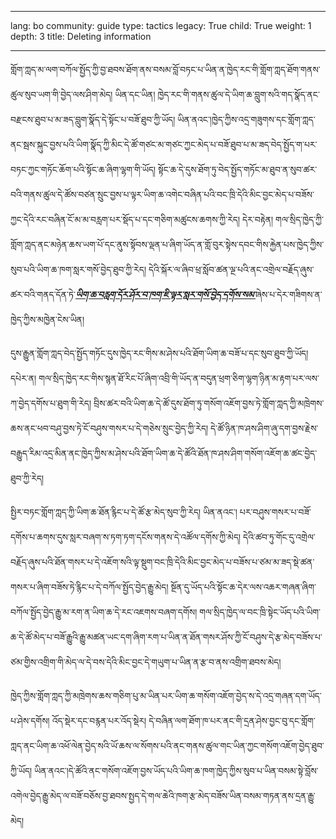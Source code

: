 

---

lang: bo
community: guide
type: tactics
legacy: True
child: True
weight: 1
depth: 3
title: Deleting information

---

གློག་ཀླད་མ་ལག་བཀོལ་སྤྱོད་ཀྱི་བྱ་ཐབས་ཐོག་ནས་བསམ་བློ་བཏང་པ་ཡིན་ན་ཁྱེད་རང་གི་གློག་ཀླད་ཐོག་གནས་ཚུལ་སུབ་ཡག་གི་བྱེད་ལས་ཤིག་མེད། ཡིན་དང་ཡིན། ཁྱེད་རང་གི་གནས་ཚུལ་དེ་ཡིག་ཆ་བླུག་སའི་གད་སྣོད་ནང་བརྫངས་ཐུབ་པ་མ་ཟད་བླུག་སྣོད་དེ་སྟོང་པ་བཟོ་ཐུབ་ཀྱི་ཡོད། ཡིན་ནའང་།ཁྱེད་ཀྱིས་འདྲ་གཟུགས་དང་གློག་ཀླད་ནང་སྦས་སྐུང་བྱས་པའི་ཡིག་སྣོད་ཀྱི་མིང་དེ་ཚོ་གཙང་མ་གཙང་ཀྱང་མེད་པ་བཟོ་ཐུབ་པ་མ་ཟད་བེད་སྤྱོད་ག་པར་བཏང་ཀྱང་གཏོང་ཆོག་པའི་སྟོང་ཆ་ཞིག་ལྷག་གི་ཡོད། སྟོང་ཆ་དེ་དུས་ཐོག་ཏུ་བེད་སྤྱོད་གཏོང་མ་ཐུབ་ན་སུབ་ཚར་བའི་གནས་ཚུལ་དེ་ཚོས་བཙན་སྲུང་བྱས་པ་ལྟར་ཡིག་ཆ་འགེང་བཞིན་པའི་བང་ཁྲི་དེའི་མིང་བྱང་མེད་པ་བཟོས་ཀྱང་དེའི་རང་བཞིན་ངོ་མ་མ་བརླག་པར་སྡོད་པ་དང་གཅིག་མཚུངས་ཆགས་ཀྱི་རེད། དེར་བརྟེན། གལ་སྲིད་ཁྱེད་ཀྱི་གློག་ཀླད་ནང་མཉེན་ཆས་ཡག་པོ་དང་ནུས་སྟོབས་ལྡན་པ་ཞིག་ཡོད་ན་གློ་བུར་སྟེས་དབང་གིས་རྐྱེན་པས་ཁྱེད་ཀྱིས་སུབ་པའི་ཡིག་ཆ་ཁག་སླར་གསོ་བྱེད་ཐུབ་ཀྱི་རེད། དེའི་སྐོར་ལ་ཞིབ་ཕྲ་སློབ་ཚན་ལྔ་པའི་ནང་འགྲེལ་བརྗོད་ཞུས་ཚར་བའི་གནད་དོན་ཏེ་[***ཡིག་ཆ་བརླག་དོར་ཤོར་བ་ཁག་ཇི་ལྟར་སླར་གསོ་བྱེད་དགོས་སམ་***](/bo/chapter-5)ཞེས་པ་དེར་གཟིགས་ན་ཁྱེད་ཀྱིས་མཁྱེན་ངེས་ཡིན།

དུས་རྒྱུན་གློག་ཀླད་བེད་སྤྱོད་གཏོང་དུས་ཁྱེད་རང་གིས་མ་ཤེས་པའི་ཐོག་ཡིག་ཆ་བཟོ་པ་དང་སུབ་ཐུབ་ཀྱི་ཡོད། དཔེར་ན། གལ་སྲིད་ཁྱེད་རང་གིས་སྙན་ཐོ་རིང་པོ་ཞིག་འབྲི་གི་ཡོད་ན་བདུན་ཕྲག་ཅིག་ལྷག་ཉིན་མ་རྟག་པར་ལས་ཀ་བྱེད་དགོས་པ་ཐུག་གི་རེད། བྲིས་ཚར་བའི་ཡིག་ཆ་དེ་ཚོ་དུས་ཐོག་ཏུ་གསོག་འཇོག་བྱས་ཏེ་གློག་ཀླད་ཀྱི་མཁྲེགས་ཆས་ནང་ཕབ་བཤུ་བྱས་ཏེ་ངོ་བཤུས་གསར་པ་དེ་གཅེས་སྲུང་བྱེད་ཀྱི་རེད། དེ་ཚོ་ཉིན་ཁ་ཤས་ཤིག་ཞུ་དག་བྱས་རྗེས་བརྒྱུད་རིམ་འདྲ་མིན་ནང་ཁྱེད་ཀྱིས་མ་ཤེས་པའི་ཐོག་ཡིག་ཆ་དེ་ཚོའི་ཐོན་ཁ་ཤས་ཤིག་གསོག་འཇོག་ཆ་ཚང་བྱེད་ཐུབ་ཀྱི་རེད།

སྤྱིར་བཏང་གློག་ཀླད་ཀྱི་ཡིག་ཆ་ཐོན་རྙིང་པ་དེ་ཚོ་རྩ་མེད་སུབ་ཀྱི་རེད། ཡིན་ནའང་། པར་བཤུས་གསར་པ་བཟོ་དགོས་པ་ཆགས་དུས་སླར་བཞག་ས་ཏག་ཏག་དངོས་གནས་དེ་འཚོལ་དགོས་ཀྱི་མེད། དེའི་ཚབ་ཏུ་གོང་དུ་འགྲེལ་བརྗོད་ཞུས་པའི་ཐོན་གསར་པ་དེ་འཇོག་སའི་ལྟ་སྡུག་བང་ཁྲི་དེའི་མིང་བྱང་མེད་པ་བཟོས་པ་ཙམ་མ་ཟད་སྡེ་ཚན་གསར་པ་ཞིག་བཟོས་ཏེ་རྙིང་པ་དེ་བཀོལ་སྤྱོད་བྱེད་རྒྱུ་མེད། སྔོན་དུ་ཡོད་པའི་སྟོང་ཆ་དེར་ལས་འཆར་གཞན་ཞིག་བཀོལ་སྤྱོད་བྱེད་རྒྱུ་མ་རག་ན་ཡིག་ཆ་དེ་རང་འཇགས་བཞག་དགོས། གལ་སྲིད་ཁྱེད་ལ་བང་ཁྲི་སྟེང་ཡོད་པའི་ཡིག་ཆ་དེ་ཚོ་མེད་པ་བཟོ་རྒྱུའི་རྒྱུ་མཚན་ཡང་དག་ཞིག་རག་པ་ཡིན་ན་ཐོན་གསར་ཤོས་ཀྱི་ངོ་བཤུས་དེ་རྩ་མེད་བཟོས་པ་ཙམ་གྱིས་འགྲིག་གི་མེད་ལ་དེ་བས་དེའི་མིང་བྱང་དེ་གཡུག་པ་ཡིན་ན་རྩ་བ་ནས་འགྲིག་ཐབས་མེད།

ཁྱེད་ཀྱིས་གློག་ཀླད་ཀྱི་མཁྲེགས་ཆས་གཅིག་པུ་མ་ཡིན་པར་ཡིག་ཆ་གསོག་འཇོག་བྱེད་ས་དེ་འདྲ་གཞན་དག་ཡོད་པ་ཤེས་དགོས། འོད་སྡེར་དང་བརྙན་པར་འོད་སྡེར། དེ་བཞིན་ལག་ཐོག་ཁ་པར་ནང་གི་དྲན་ཤེས་བྱང་བུ་དང་གློག་ཀླད་ནང་ཡིག་ཆ་འཕོ་ལེན་བྱེད་སའི་ཡོ་ཆས་ལ་སོགས་པའི་ནང་གནས་ཚུལ་གང་ཡིན་ཀྱང་གསོག་འཇོག་བྱེད་ཐུབ་ཀྱི་ཡོད། ཡིན་ནའང་།དེ་ཚོའི་ནང་གསོག་འཇོག་བྱས་ཡོད་པའི་ཡིག་ཆ་ཁག་ཁྱེད་ཀྱིས་སུབ་པ་ཡིན་བསམ་སྟེ་བློས་འགེལ་བྱེད་རྒྱུ་མེད་ལ་བཟོ་བཅོས་བྱ་ཐབས་སྤྱད་དེ་གལ་ཆེའི་ཁག་རྩ་མེད་བཟོས་ཡིན་བསམ་གཏན་ནས་དྲན་རྒྱུ་མེད།


